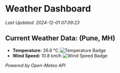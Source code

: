 
# Weather Dashboard

_Last Updated: 2024-12-01 07:09:23_

## Current Weather Data: (Pune, MH)
- **Temperature:** 26.8 °C ![Temperature Badge](https://img.shields.io/badge/Temperature-Medium%20Temp-green)
- **Wind Speed:** 10.8 km/h ![Wind Speed Badge](https://img.shields.io/badge/Wind%20Speed-Low%20Wind-blue)

*Powered by Open-Meteo API*
